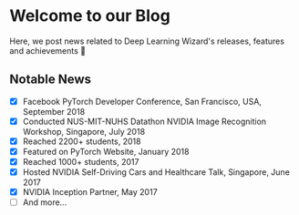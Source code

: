 # Welcome to our Blog

Here, we post news related to Deep Learning Wizard's releases, features and achievements :ghost:


## Notable News

* [x] Facebook PyTorch Developer Conference, San Francisco, USA, September 2018
* [x] Conducted NUS-MIT-NUHS Datathon NVIDIA Image Recognition Workshop, Singapore, July 2018
* [x] Reached 2200+ students, 2018
* [x] Featured on PyTorch Website, January 2018
* [x] Reached 1000+ students, 2017
* [x] Hosted NVIDIA Self-Driving Cars and Healthcare Talk, Singapore, June 2017
* [x] NVIDIA Inception Partner, May 2017
* [ ] And more...